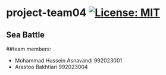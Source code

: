 # project-team04 [![License: MIT](https://img.shields.io/badge/License-MIT-yellow.svg)](https://opensource.org/licenses/MIT)
## Sea Battle

##team members:
+ Mohammad Hussein Asnavandi 992023001
+ Arastoo Bakhtiari 992023004

